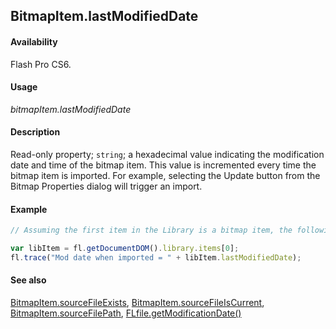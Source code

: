 ## BitmapItem.lastModifiedDate

#### Availability

Flash Pro CS6.

#### Usage

*bitmapItem.lastModifiedDate*

#### Description

Read-only property; `string`; a hexadecimal value indicating the modification date and time of the bitmap item. This value is incremented every time the bitmap item is imported. For example, selecting the Update button from the Bitmap Properties dialog will trigger an import.

#### Example

```javascript
// Assuming the first item in the Library is a bitmap item, the following code displays a hex number as described above.

var libItem = fl.getDocumentDOM().library.items[0];
fl.trace("Mod date when imported = " + libItem.lastModifiedDate);
```

#### See also

[BitmapItem.sourceFileExists](../BitmapItem_object/BitmapItem9.md), [BitmapItem.sourceFileIsCurrent](../BitmapItem_object/BitmapItem10.md), [BitmapItem.sourceFilePath](../BitmapItem_object/BitmapItem11.md), [FLfile.getModificationDate()](../FLfile_object/FLfile6.md)
